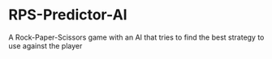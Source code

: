 # RPS-Predictor-AI
A Rock-Paper-Scissors game with an AI that tries to find the best strategy to use against the player
